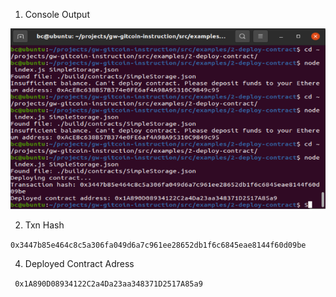 1. Console Output

![Console](https://github.com/cesheep/gitcoin-nervo/blob/main/Step%202/consoleSmartContract.png)

2. Txn Hash

```0x3447b85e464c8c5a306fa049d6a7c961ee28652db1f6c6845eae8144f60d09be```

4. Deployed Contract Adress

``` 0x1A890D08934122C2a4Da23aa348371D2517A85a9```


